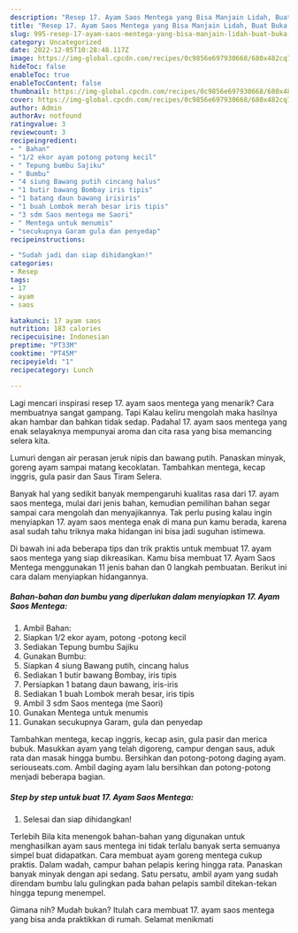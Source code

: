 ```yaml
---
description: "Resep 17. Ayam Saos Mentega yang Bisa Manjain Lidah, Buat Buka Puasa Enak"
title: "Resep 17. Ayam Saos Mentega yang Bisa Manjain Lidah, Buat Buka Puasa Enak"
slug: 995-resep-17-ayam-saos-mentega-yang-bisa-manjain-lidah-buat-buka-puasa-enak
category: Uncategorized
date: 2022-12-05T10:28:48.117Z
image: https://img-global.cpcdn.com/recipes/0c9856e697930668/680x482cq70/17-ayam-saos-mentega-foto-resep-utama.jpg
hideToc: false
enableToc: true
enableTocContent: false
thumbnail: https://img-global.cpcdn.com/recipes/0c9856e697930668/680x482cq70/17-ayam-saos-mentega-foto-resep-utama.jpg
cover: https://img-global.cpcdn.com/recipes/0c9856e697930668/680x482cq70/17-ayam-saos-mentega-foto-resep-utama.jpg
author: Admin
authorAv: notfound
ratingvalue: 3
reviewcount: 3
recipeingredient:
- " Bahan"
- "1/2 ekor ayam potong potong kecil"
- " Tepung bumbu Sajiku"
- " Bumbu"
- "4 siung Bawang putih cincang halus"
- "1 butir bawang Bombay iris tipis"
- "1 batang daun bawang irisiris"
- "1 buah Lombok merah besar iris tipis"
- "3 sdm Saos mentega me Saori"
- " Mentega untuk menumis"
- "secukupnya Garam gula dan penyedap"
recipeinstructions:

- "Sudah jadi dan siap dihidangkan!"
categories:
- Resep
tags:
- 17
- ayam
- saos

katakunci: 17 ayam saos 
nutrition: 183 calories
recipecuisine: Indonesian
preptime: "PT33M"
cooktime: "PT45M"
recipeyield: "1"
recipecategory: Lunch

---
```



Lagi mencari inspirasi resep 17. ayam saos mentega yang menarik? Cara membuatnya sangat gampang. Tapi Kalau keliru mengolah maka hasilnya akan hambar dan bahkan tidak sedap. Padahal 17. ayam saos mentega yang enak selayaknya mempunyai aroma dan cita rasa yang bisa memancing selera kita.


Lumuri dengan air perasan jeruk nipis dan bawang putih. Panaskan minyak, goreng ayam sampai matang kecoklatan. Tambahkan mentega, kecap inggris, gula pasir dan Saus Tiram Selera.

Banyak hal yang sedikit banyak mempengaruhi kualitas rasa dari 17. ayam saos mentega, mulai dari jenis bahan, kemudian pemilihan bahan segar sampai cara mengolah dan menyajikannya. Tak perlu pusing kalau ingin menyiapkan 17. ayam saos mentega enak di mana pun kamu berada, karena asal sudah tahu triknya maka hidangan ini bisa jadi suguhan istimewa.


Di bawah ini ada beberapa tips dan trik praktis untuk membuat 17. ayam saos mentega yang siap dikreasikan. Kamu bisa membuat 17. Ayam Saos Mentega menggunakan 11 jenis bahan dan 0 langkah pembuatan. Berikut ini cara dalam menyiapkan hidangannya.

<!--inarticleads1-->

##### Bahan-bahan dan bumbu yang diperlukan dalam menyiapkan 17. Ayam Saos Mentega:

1. Ambil  Bahan:
1. Siapkan 1/2 ekor ayam, potong -potong kecil
1. Sediakan  Tepung bumbu Sajiku
1. Gunakan  Bumbu:
1. Siapkan 4 siung Bawang putih, cincang halus
1. Sediakan 1 butir bawang Bombay, iris tipis
1. Persiapkan 1 batang daun bawang, iris-iris
1. Sediakan 1 buah Lombok merah besar, iris tipis
1. Ambil 3 sdm Saos mentega (me Saori)
1. Gunakan  Mentega untuk menumis
1. Gunakan secukupnya Garam, gula dan penyedap


Tambahkan mentega, kecap inggris, kecap asin, gula pasir dan merica bubuk. Masukkan ayam yang telah digoreng, campur dengan saus, aduk rata dan masak hingga bumbu. Bersihkan dan potong-potong daging ayam. seriouseats.com. Ambil daging ayam lalu bersihkan dan potong-potong menjadi beberapa bagian. 

<!--inarticleads2-->

##### Step by step untuk buat 17. Ayam Saos Mentega:


1. Selesai dan siap dihidangkan!

Terlebih Bila kita menengok bahan-bahan yang digunakan untuk menghasilkan ayam saus mentega ini tidak terlalu banyak serta semuanya simpel buat didapatkan. Cara membuat ayam goreng mentega cukup praktis. Dalam wadah, campur bahan pelapis kering hingga rata. Panaskan banyak minyak dengan api sedang. Satu persatu, ambil ayam yang sudah direndam bumbu lalu gulingkan pada bahan pelapis sambil ditekan-tekan hingga tepung menempel. 

Gimana nih? Mudah bukan? Itulah cara membuat 17. ayam saos mentega yang bisa anda praktikkan di rumah. Selamat menikmati
